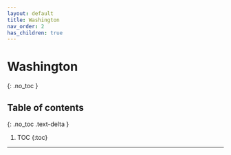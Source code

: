 ```yaml
---
layout: default
title: Washington
nav_order: 2
has_children: true
---
```


# Washington
{: .no_toc }

## Table of contents
{: .no_toc .text-delta }

1. TOC
{:toc}

---
